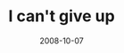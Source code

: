 ---
layout: base.njk
title : 'I can&#39;t give up' 
view_title : 'I can&#39;t give up' 
year : '2008' 
date : '2008-10-07' 
img_file : '/drawing/icantgiveup2.jpg' 
html_file : 'icantgiveup2' 
next_html : 'loveisadisasterousthing.html' 
year_order : '452' 
permalink : "title/{{html_file}}.html"
---